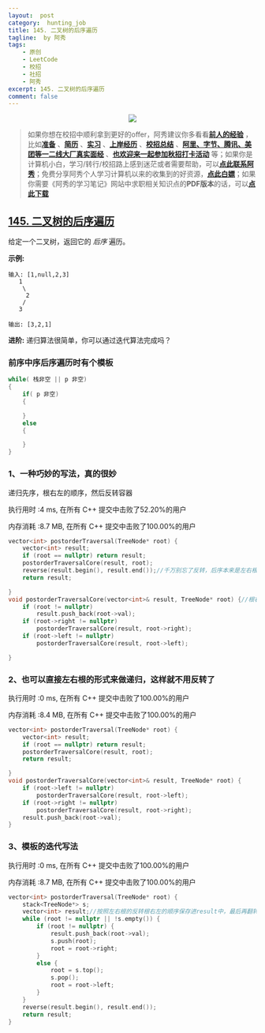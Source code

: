 ```yaml
---
layout:  post
category:  hunting_job
title: 145. 二叉树的后序遍历
tagline:  by 阿秀
tags:
    - 原创
    - LeetCode
    - 校招
    - 社招
    - 阿秀
excerpt: 145. 二叉树的后序遍历
comment: false
---
```






<div align="center">
  <a href="/notes/05-xiustar/01-xiustar_reading_guide/01-introduce.html#阿秀组建了一个校招学习圈子">
      <img src="https://axiu-image-bed.oss-cn-shanghai.aliyuncs.com/img/202206190108471.png">
  </a></div>



> 如果你想在校招中顺利拿到更好的offer，阿秀建议你多看看<font style="font-weight:bold; color:#4169E1;text-decoration:underline;">[前人的经验](/notes/05-xiustar/01-xiustar_reading_guide/01-introduce.md)</font> ，比如<font style="font-weight:bold; color:#4169E1;text-decoration:underline;">[准备](/notes/05-xiustar/02-campus_prepare/02-01-校招重要时间点科普.md)</font> 、<font style="font-weight:bold; color:#4169E1;text-decoration:underline;">[简历](/notes/05-xiustar/03-resume/01-00-简历开篇词.md)</font> 、<font style="font-weight:bold; color:#4169E1;text-decoration:underline;">[实习](/notes/05-xiustar/04-school_practice/20220320-从公司角度来看，为什么要招实习生.md)</font> 、<font style="font-weight:bold; color:#4169E1;text-decoration:underline;">[上岸经历](/notes/05-xiustar/09-question_answer/20220817.md)</font> 、<font style="font-weight:bold; color:#4169E1;text-decoration:underline;">[校招总结](/notes/05-xiustar/05-campus_recruitment/2020-12-16-双非渣硕的秋招之路总结（已拿抖音研发岗SP）.md)</font> 、<font style="font-weight:bold; color:#4169E1;text-decoration:underline;">[阿里、字节、腾讯、美团等一二线大厂真实面经](/notes/05-xiustar/01-xiustar_reading_guide/20220822.md)</font> 、<font style="font-weight:bold; color:#4169E1;text-decoration:underline;">[也欢迎来一起参加秋招打卡活动](/notes/05-xiustar/01-xiustar_reading_guide/01-introduce.html#阿秀组建了一个校招学习圈子)</font> 等；如果你是计算机小白，学习/转行/校招路上感到迷茫或者需要帮助，可以<font style="font-weight:bold; color:#4169E1;text-decoration:underline;">[点此联系阿秀](/notes/08-other/02-question.md#_4、阿秀-如何才能联系到你)</font>；免费分享阿秀个人学习计算机以来的收集到的好资源，<font style="font-weight:bold; color:#4169E1;text-decoration:underline;">[点此白嫖](/notes/07-resources/01-free/01-introduce.md)</font>；如果你需要《阿秀的学习笔记》网站中求职相关知识点的**PDF版本**的话，可以<font style="font-weight:bold; color:#4169E1;text-decoration:underline;">[点此下载](/notes/08-other/02-question.md#_5、如何下载阿秀的学习笔记内容pdf版本)</font> 



## [145. 二叉树的后序遍历](https://leetcode-cn.com/problems/binary-tree-postorder-traversal/)

给定一个二叉树，返回它的 *后序* 遍历。

**示例:**

```
输入: [1,null,2,3]  
   1
    \
     2
    /
   3 

输出: [3,2,1]
```

**进阶:** 递归算法很简单，你可以通过迭代算法完成吗？

### **前序中序后序遍历时有个模板**

```C++
while( 栈非空 || p 非空)
{
    if( p 非空)
    {

    }
	else
    {

    }
}
```



### 1、一种巧妙的写法，真的很妙

递归先序，根右左的顺序，然后反转容器

执行用时 :4 ms, 在所有 C++ 提交中击败了52.20%的用户

内存消耗 :8.7 MB, 在所有 C++ 提交中击败了100.00%的用户

~~~C++
vector<int> postorderTraversal(TreeNode* root) {
	vector<int> result;
	if (root == nullptr) return result;
	postorderTraversalCore(result, root);
	reverse(result.begin(), result.end());//千万别忘了反转，后序本来是左右根，现在是根右左，所以要反转一下
	return result;

}
void postorderTraversalCore(vector<int>& result, TreeNode* root) {//根右左，最后再反转一下即可
	if (root != nullptr)
		result.push_back(root->val);
	if (root->right != nullptr)
		postorderTraversalCore(result, root->right);
	if (root->left != nullptr)
		postorderTraversalCore(result, root->left);

}
~~~



### 2、也可以直接左右根的形式来做递归，这样就不用反转了

执行用时 :0 ms, 在所有 C++ 提交中击败了100.00%的用户

内存消耗 :8.4 MB, 在所有 C++ 提交中击败了100.00%的用户

~~~C++
vector<int> postorderTraversal(TreeNode* root) {
	vector<int> result;
	if (root == nullptr) return result;
	postorderTraversalCore(result, root);
	return result;

}
void postorderTraversalCore(vector<int>& result, TreeNode* root) {
	if (root->left != nullptr)
		postorderTraversalCore(result, root->left);
	if (root->right != nullptr)
		postorderTraversalCore(result, root->right);
	result.push_back(root->val);
}
~~~

### 3、模板的迭代写法

执行用时 :0 ms, 在所有 C++ 提交中击败了100.00%的用户

内存消耗 :8.7 MB, 在所有 C++ 提交中击败了100.00%的用户

~~~C++
vector<int> postorderTraversal(TreeNode* root) {
	stack<TreeNode*> s;
	vector<int> result;//按照左右根的反转根右左的顺序保存进result中，最后再翻转一下
	while (root != nullptr || !s.empty()) {
		if (root != nullptr) {
			result.push_back(root->val);
			s.push(root);
			root = root->right;
		}
		else {
			root = s.top();
			s.pop();
			root = root->left;
		}
	}
	reverse(result.begin(), result.end());
	return result;
}
~~~



